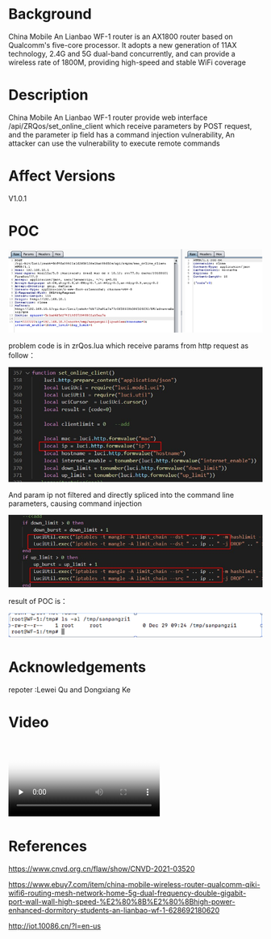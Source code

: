 # Background
China Mobile An Lianbao WF-1 router is an AX1800 router based on Qualcomm's five-core processor. It adopts a new generation of 11AX technology, 2.4G and 5G dual-band concurrently, and can provide a wireless rate of 1800M, providing high-speed and stable WiFi coverage

# Description
China Mobile An Lianbao WF-1 router provide web interface /api/ZRQos/set_online_client which receive parameters by POST request, and the parameter ip field has a command injection vulnerability, An attacker can use the vulnerability to execute remote commands

# Affect Versions
V1.0.1

# POC
![image](./picture/ZQos%20RCE.png)

problem code is in zrQos.lua which receive params from http request as follow：

![image](./picture/set_online_client1.png)

And param ip  not filtered and directly spliced into the command line parameters, causing command injection

![image](./picture/set_online_client.jpg)

result of POC is：

![image](./picture/result_command_injection1.png)

# Acknowledgements
repoter :Lewei Qu and Dongxiang Ke

# Video

<video id="video" controls="" preload="none" poster="http://media.w3.org/2010/05/sintel/poster.png">
      <source id="mp4" src="http://media.w3.org/2010/05/sintel/trailer.mp4" type="video/mp4">
      <source id="webm" src="http://media.w3.org/2010/05/sintel/trailer.webm" type="video/webm">
      <source id="ogv" src="http://media.w3.org/2010/05/sintel/trailer.ogv" type="video/ogg">
      <p>Your user agent does not support the HTML5 Video element.</p>
    </video>

# References
https://www.cnvd.org.cn/flaw/show/CNVD-2021-03520

https://www.ebuy7.com/item/china-mobile-wireless-router-qualcomm-qiki-wifi6-routing-mesh-network-home-5g-dual-frequency-double-gigabit-port-wall-wall-high-speed-%E2%80%8B%E2%80%8Bhigh-power-enhanced-dormitory-students-an-lianbao-wf-1-628692180620

http://iot.10086.cn/?l=en-us
